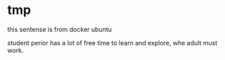# tmp
this sentense is from docker ubuntu

student perior has a lot of free time to learn and explore, whe adult must work.
